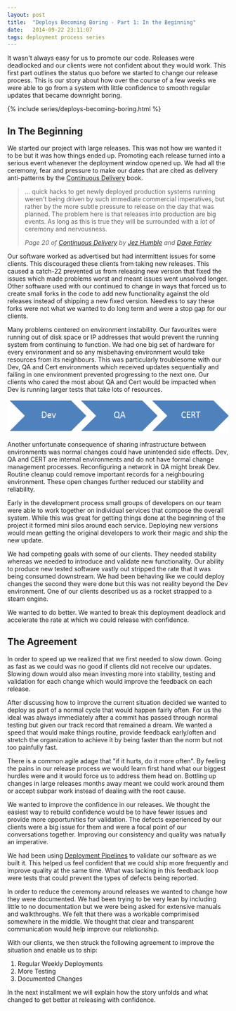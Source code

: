 ```yaml
---
layout: post
title:  "Deploys Becoming Boring - Part 1: In the Beginning"
date:   2014-09-22 23:11:07
tags: deployment process series
---
```


It wasn't always easy for us to promote our code. Releases were deadlocked and
our clients were not confident about they would work. This first part outlines
the status quo before we started to change our release process. This is our story
about how over the course of a few weeks we were able to go from a system with
little confidence to smooth regular updates that became downright boring.

{% include series/deploys-becoming-boring.html %}

In The Beginning
---------------------------------------

We started our project with large releases. This was not how we wanted it
to be but it was how things ended up. Promoting each release turned into a
serious event whenever the deployment window opened up. We had all the
ceremony, fear and pressure to make our dates that are cited as delivery
anti-patterns by the [Continuous Delivery][cd] book.

> ... quick hacks to get newly deployed production systems running
> weren't being driven by such immediate commercial imperatives, but rather by
> the more subtle pressure to release on the day that was planned. The problem
> here is that releases into production are big events. As long as this is true
> they will be surrounded with a lot of ceremony and nervousness.
>
> <cite>Page 20 of [Continuous Delivery][cd]
> by [Jez Humble][jez] and [Dave Farley][dave]
> </cite>

Our software worked as advertised but had intermittent issues for some clients.
This discouraged these clients from taking new
releases. This caused a catch-22 prevented us from releasing new version that
fixed the issues which made problems worst and meant issues went unsolved
longer. Other software used with our continued to change in ways that forced us
to create small forks in the code to add new functionality against the old
releases instead of
shipping a new fixed version. Needless to say these forks were not what we
wanted to do long term and were a stop gap for our clients.

Many problems centered on environment instability. Our favourites
were running out of disk space or IP addresses that would prevent the running
system from continuing to function. We had one big set of hardware for every environment
and so any misbehaving environment would take resources from its neighbours. This was
particularly troublesome with our Dev, QA and Cert environments which received
updates sequentially and failing in one environment prevented progressing to
the next one. Our clients who cared the most about QA and Cert would be
impacted when Dev is running larger tests that take lots of resources.

<p class="center-image">
	<img
		title="All the ducks in a row"
		alt="Our three main ecosystems, Dev to QA to CERT"
		src="/images/posts/Ecosystems.png" />
</p>

Another unfortunate consequence of sharing infrastructure between environments
was normal changes could have unintended side effects. Dev, QA and CERT are
internal environments and do not have formal change management processes.
Reconfiguring a network in QA might break Dev. Routine cleanup could remove
important records for a neighbouring environment. These open changes further
reduced our stability and reliability.

Early in the development process small groups of developers on our team were
able to work together on individual services that compose the overall system.
While this was great for getting things done at the beginning of the project it
formed mini silos around each service. Deploying new versions would mean
getting the original developers to work their magic and ship the new update.

We had competing goals with some of our clients. They needed stability
whereas we needed to introduce and validate new functionality. Our ability to
produce new tested software vastly out stripped the rate that it was being
consumed downstream. We had been behaving like we could deploy changes the
second they were done but this was not reality beyond the Dev environment.
One of our clients described us as a rocket strapped to a steam engine.

We wanted to do better. We wanted to break this deployment deadlock and
accelerate the rate at which we could release with confidence.

The Agreement
---------------------------------------

In order to speed up we realized that we first needed to slow down. Going as
fast as we could was no good if clients did not receive our updates. Slowing down
would also mean investing more into stability, testing and validation for each
change which would improve the feedback on each release.

After discussing how to improve the current situation decided we wanted to
deploy as part of a normal cycle that would happen fairly often. For us the
ideal was always immediately after a commit has passed through normal testing but
given our track record that remained a dream. We wanted a speed that would
make things routine, provide feedback early/often and stretch the organization
to achieve it by being faster than the norm but not too painfully fast.

There is a common agile adage that "if it hurts, do it more often". By
feeling the pains in our release process we would learn first hand what our
biggest hurdles were and it would force us to address them head on. Bottling
up changes in large releases months away meant we could work around them or
accept subpar work instead of dealing with the root cause.

We wanted to improve the confidence in our releases. We thought the easiest way
to rebuild confidence would be to have fewer issues and provide more
opportunities for validation. The defects experienced by our clients were a big
issue for them and were a focal point of our conversations together. Improving
our consistency and quality was natually an imperative.

We had been using [Deployment Pipelines][pipeline] to validate our software as we
built it. This helped us feel confident that we could ship more frequently and
improve quality at the same time. What was lacking in this feedback loop were
tests that could prevent the types of defects being reported.

In order to reduce the ceremony around releases we wanted to change how they
were documented. We had been trying to be very lean by including little to no
documentation but we were being asked for extensive manuals and walkthroughs.
We felt that there was a workable comprimised somewhere in the middle. We
thought that clear and transparent communication would help improve our
relationship.

With our clients, we then struck the following agreement to improve the
situation and enable us to ship:

1. Regular Weekly Deployments
1. More Testing
1. Documented Changes

In the next installment we will explain how the story unfolds and what changed
to get better at releasing with confidence.

[jez]:      https://twitter.com/jezhumble
[dave]:     https://twitter.com/davefarley77
[cd]:       http://www.amazon.com/dp/B003YMNVC0/
[pipeline]: http://martinfowler.com/bliki/DeploymentPipeline.html